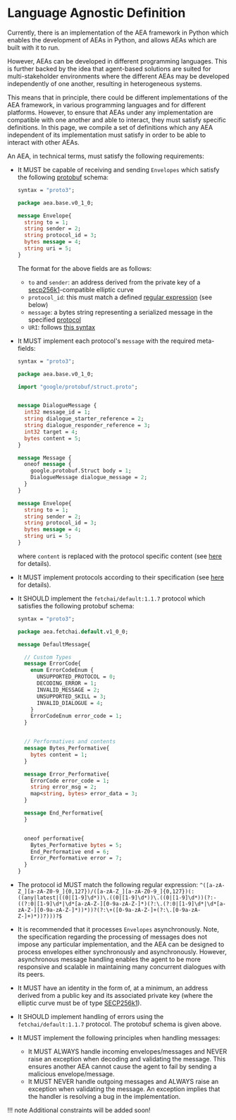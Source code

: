 # Language Agnostic Definition

Currently, there is an implementation of the AEA framework in Python which enables the development of AEAs in Python, and allows AEAs which are built with it to run.

However, AEAs can be developed in different programming languages. This is further backed by the idea that agent-based solutions are suited for multi-stakeholder environments where the different AEAs may be developed independently of one another, resulting in heterogeneous systems.

This means that in principle, there could be different implementations of the AEA framework, in various programming languages and for different platforms. However, to ensure that AEAs under any implementation are compatible with one another and able to interact, they must satisfy specific definitions. In this page, we compile a set of definitions which any AEA independent of its implementation must satisfy in order to be able to interact with other AEAs.

An AEA, in technical terms, must satisfy the following requirements:

- It MUST be capable of receiving and sending `Envelopes` which satisfy the following <a href="https://developers.google.com/protocol-buffers" target="_blank">protobuf</a> schema:

    ``` proto
    syntax = "proto3";
    
    package aea.base.v0_1_0;
    
    message Envelope{
      string to = 1;
      string sender = 2;
      string protocol_id = 3;
      bytes message = 4;
      string uri = 5;
    }
    ```

    The format for the above fields are as follows:

    - `to` and `sender`: an address derived from the private key of a <a href="https://en.bitcoin.it/wiki/Secp256k1" target="_blank">secp256k1</a>-compatible elliptic curve
    - `protocol_id`: this must match a defined  <a href="https://learn.microsoft.com/en-us/dotnet/standard/base-types/regular-expression-language-quick-reference" target="_blank">regular expression</a> (see below)
    - `message`: a bytes string representing a serialized message in the specified  <a href="../protocol">protocol</a>
    - `URI`: follows <a href="https://datatracker.ietf.org/doc/html/rfc3986" target="_blank">this syntax</a>

- It MUST implement each protocol's `message` with the required meta-fields:

    ``` proto
    syntax = "proto3";
    
    package aea.base.v0_1_0;
    
    import "google/protobuf/struct.proto";
    
    
    message DialogueMessage {
      int32 message_id = 1;
      string dialogue_starter_reference = 2;
      string dialogue_responder_reference = 3;
      int32 target = 4;
      bytes content = 5;
    }
    
    message Message {
      oneof message {
        google.protobuf.Struct body = 1;
        DialogueMessage dialogue_message = 2;
      }
    }
    
    message Envelope{
      string to = 1;
      string sender = 2;
      string protocol_id = 3;
      bytes message = 4;
      string uri = 5;
    }
    ```

     where `content` is replaced with the protocol specific content (see <a href="../protocol-generator">here</a> for details).

- It MUST implement protocols according to their specification (see <a href="../protocol-generator/#full-mode-vs-protobuf-only-mode">here</a> for details).

- It SHOULD implement the `fetchai/default:1.1.7` protocol which satisfies the following protobuf schema:

    ``` proto
    syntax = "proto3";
    
    package aea.fetchai.default.v1_0_0;
    
    message DefaultMessage{
    
      // Custom Types
      message ErrorCode{
        enum ErrorCodeEnum {
          UNSUPPORTED_PROTOCOL = 0;
          DECODING_ERROR = 1;
          INVALID_MESSAGE = 2;
          UNSUPPORTED_SKILL = 3;
          INVALID_DIALOGUE = 4;
        }
        ErrorCodeEnum error_code = 1;
      }
    
    
      // Performatives and contents
      message Bytes_Performative{
        bytes content = 1;
      }
    
      message Error_Performative{
        ErrorCode error_code = 1;
        string error_msg = 2;
        map<string, bytes> error_data = 3;
      }
    
      message End_Performative{
      }
    
    
      oneof performative{
        Bytes_Performative bytes = 5;
        End_Performative end = 6;
        Error_Performative error = 7;
      }
    }
    ```

- The protocol id MUST match the following regular expression: `^([a-zA-Z_][a-zA-Z0-9_]{0,127})/([a-zA-Z_][a-zA-Z0-9_]{0,127})(:((any|latest|((0|[1-9]\d*))\.((0|[1-9]\d*))\.((0|[1-9]\d*))(?:-((?:0|[1-9]\d*|\d*[a-zA-Z-][0-9a-zA-Z-]*)(?:\.(?:0|[1-9]\d*|\d*[a-zA-Z-][0-9a-zA-Z-]*))*))?(?:\+([0-9a-zA-Z-]+(?:\.[0-9a-zA-Z-]+)*))?)))?$`
- It is recommended that it processes `Envelopes` asynchronously. Note, the specification regarding the processing of messages does not impose any particular implementation, and the AEA can be designed to process envelopes either synchronously and asynchronously. However, asynchronous message handling enables the agent to be more responsive and scalable in maintaining many concurrent dialogues with its peers.
- It MUST have an identity in the form of, at a minimum, an address derived from a public key and its associated private key (where the elliptic curve must be of type <a href="https://en.bitcoin.it/wiki/Secp256k1" target="_blank">SECP256k1</a>).
- It SHOULD implement handling of errors using the `fetchai/default:1.1.7` protocol. The protobuf schema is given above.
- It MUST implement the following principles when handling messages:
    - It MUST ALWAYS handle incoming envelopes/messages and NEVER raise an exception when decoding and validating the message. This ensures another AEA cannot cause the agent to fail by sending a malicious envelope/message.
    - It MUST NEVER handle outgoing messages and ALWAYS raise an exception when validating the message. An exception implies that the handler is resolving a bug in the implementation.

!!! note
    Additional constraints will be added soon!
